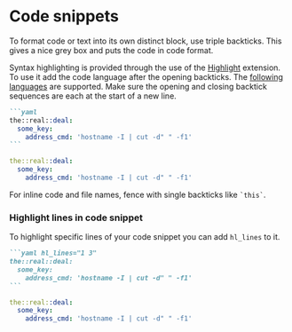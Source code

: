 # Code snippets

To format code or text into its own distinct block, use triple backticks. This gives a nice grey box and puts the code in code format.

Syntax highlighting is provided through the use of the [Highlight](https://squidfunk.github.io/mkdocs-material/setup/extensions/python-markdown-extensions/#highlight) extension. To use it add the code language after the opening backticks. The [following languages](https://pygments.org/languages/) are supported.  Make sure the opening and closing backtick sequences are each at the start of a new line.

````markdown
```yaml
the::real::deal:
  some_key:
    address_cmd: 'hostname -I | cut -d" " -f1'
```
````

```yaml
the::real::deal:
  some_key:
    address_cmd: 'hostname -I | cut -d" " -f1'
```

For inline code and file names, fence with single backticks like `` `this` ``.

### Highlight lines in code snippet

To highlight specific lines of your code snippet you can add `hl_lines` to it. 

````markdown
```yaml hl_lines="1 3"
the::real::deal:
  some_key:
    address_cmd: 'hostname -I | cut -d" " -f1'
```
````

```yaml hl_lines="1 3"
the::real::deal:
  some_key:
    address_cmd: 'hostname -I | cut -d" " -f1'
```
